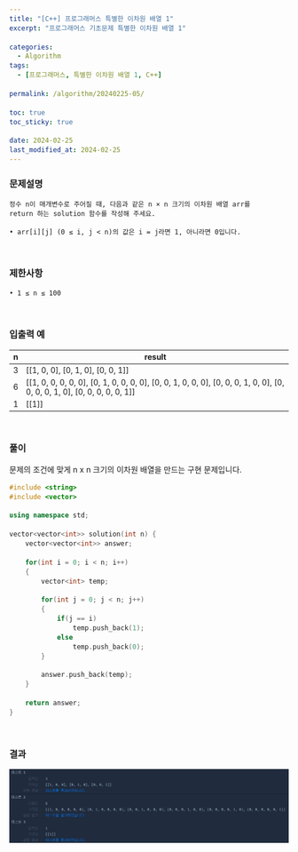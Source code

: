 ```yaml
---
title: "[C++] 프로그래머스 특별한 이차원 배열 1"
excerpt: "프로그래머스 기초문제 특별한 이차원 배열 1"

categories:
  - Algorithm
tags:
  - [프로그래머스, 특별한 이차원 배열 1, C++]

permalink: /algorithm/20240225-05/

toc: true
toc_sticky: true

date: 2024-02-25
last_modified_at: 2024-02-25
---
```


### 문제설명

    정수 n이 매개변수로 주어질 때, 다음과 같은 n × n 크기의 이차원 배열 arr를
    return 하는 solution 함수를 작성해 주세요.

    • arr[i][j] (0 ≤ i, j < n)의 값은 i = j라면 1, 아니라면 0입니다.

<br/>

### 제한사항

    • 1 ≤ n ≤ 100

<br/>

### 입출력 예

|n|result|
|---|-------------|
|3|[[1, 0, 0], [0, 1, 0], [0, 0, 1]]|
|6|[[1, 0, 0, 0, 0, 0], [0, 1, 0, 0, 0, 0], [0, 0, 1, 0, 0, 0], [0, 0, 0, 1, 0, 0], [0, 0, 0, 0, 1, 0], [0, 0, 0, 0, 0, 1]]|
|1|[[1]]|

<br/>

### 풀이

문제의 조건에 맞게 n x n 크기의 이차원 배열을 만드는 구현 문제입니다.

```cpp
#include <string>
#include <vector>

using namespace std;

vector<vector<int>> solution(int n) {
    vector<vector<int>> answer;
    
    for(int i = 0; i < n; i++)
    {
        vector<int> temp;
        
        for(int j = 0; j < n; j++)
        {
            if(j == i)
                temp.push_back(1);
            else
                temp.push_back(0);
        }
        
        answer.push_back(temp);
    }
    
    return answer;
}
```

<br/>

### 결과
![코드 실행결과](/assets/images/posts_img/20240225-05/001.png "코드 실행결과")

<script async src="https://pagead2.googlesyndication.com/pagead/js/adsbygoogle.js?client=ca-pub-9590884639502637"
     crossorigin="anonymous"></script>
<!-- devlogbase_01 -->
<ins class="adsbygoogle"
     style="display:block"
     data-ad-client="ca-pub-9590884639502637"
     data-ad-slot="4742297382"
     data-ad-format="auto"
     data-full-width-responsive="true"></ins>
<script>
     (adsbygoogle = window.adsbygoogle || []).push({});
</script>
